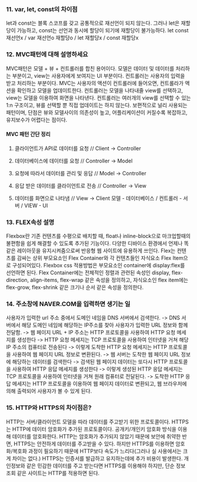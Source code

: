 ### 11. var, let, const의 차이점
let과 const는 블록 스코프를 갖고 공통적으로 재선언이 되지 않는다. 그러나 let은 재할당이 가능하고, const는 선언과 동시에 할당이 되기에 재할당이 불가능하다.
let const 재선언x / var 재선언o 재할당o / let 재할당x / const 재할당x

### 12. MVC패턴에 대해 설명하세요
MVC패턴은 모델 + 뷰 + 컨트롤러를 합친 용어이다. 모델은 데이터 및 데이터를 처리하는 부분이고, view는 사용자에게 보여지는 UI 부분이다. 컨트롤러는 사용자의 입력을 받고 처리하는 부분이다. MVC는 사용자의 액션이 컨트롤러에 들어오면, 컨트롤라가 액션을 확인하고 모델을 업데이트한다. 컨트롤러는 모델을 나타내줄 view를 선택하고, view는 모델을 이용하여 화면을 나타낸다. 컨트롤러는 여러개의 view를 선택할 수 있는 1:n 구조이고, 뷰를 선택할 뿐 직접 업데이트는 하지 않는다. 보편적으로 널리 사용되는 패턴이며, 단점은 뷰와 모델사이의 의존성이 높고, 어플리케이션이 커질수록 복잡하고, 유지보수가 어렵다는 점이다.

#### MVC 패턴 간단 정리
  1. 클라이언트가 API로 데이터를 요청 // Client → Controller

  2. 데이터베이스에 데이터를 요청 // Controller → Model

  3. 요청에 따라서 데이터를 관리 및 응답 // Model → Controller

  4. 응답 받은 데이터를 클라이언트로 전송 // Controller → View

  5. 데이터를 화면으로 나타냄 // View → Client
  모델 - 데이터베이스 / 컨트롤러 - 서버 / VIEW - UI

### 13. FLEX속성 설명
Flexbox란 기존 컨텐츠를 수평으로 배치할 때, float나 inline-block으로 마크업할때의 불편함을 쉽게 해결할 수 있도록 추가된 기능이다. 다양한 디바이스 환경에서 언제나 똑같은 레이아웃을 유지시켜줌으로써 반응형 웹 사이트에 유용하게 쓰인다. Flex는 컨텐츠를 감싸는 상위 부모요소인 Flex Container와 각 컨텐츠들인 자식요소 Flex Item으로 구성되어있다. Flexbox css 적용방법은 부모요소인 container에 display:flex를 선언하면 된다. Flex Container에는 전체적인 정렬과 관련된 속성인 display, flex-direction, align-items, flex-wrap 같은 속성을 정의하고, 자식요소인 flex item에는 flex-grow, flex-shrink 같은 크기나 순서 같은 속성을 정의한다.

### 14. 주소창에 NAVER.COM을 입력하면 생기는 일 
사용자가 입력한 url 주소 중에서 도메인 네임을 DNS 서버에서 검색한다. -> DNS 서버에서 해당 도메인 네임에 해당하는 IP주소를 찾아 사용자가 입력한 URL 정보와 함께 전달함. -> 웹 페이지 URL + IP 주소는 HTTP 프로토콜을 사용하여 HTTP 요청 메세지를 생성한다 -> HTTP 요청 메세지는 TCP 프로토콜을 사용하여 인터넷을 거쳐 해당 IP 주소의 컴퓨터로 전송된다 -> 이렇게 도착한 HTTP 요청 메세지는 HTTP 프로토콜을 사용하여 웹 페이지 URL 정보로 변환된다. -> 웹 서버는 도착한 웹 페이지 URL 정보에 해당하는 데이터를 검색한다 -> 검색된 웹 페이지 데이터는 또다시 HTTP 프로토콜을 사용하여 HTTP 응답 메세지를 생성한다 -> 이렇게 생성된 HTTP 응답 메세지는 TCP 프로토콜을 사용하여 인터넷을 거쳐 원래 컴퓨터로 전달된다. -> 도착한 HTTP 응답 메세지는 HTTP 프로토콜을 이용하여 웹 페이지 데이터로 변환되고, 웹 브라우저에 의해 출력되어 사용자가 볼 수 있게 된다. 

### 15. HTTP와 HTTPS의 차이점은?

HTTP는 서버/클라이언트 모델을 따라 데이터를 주고받기 위한 프로토콜이다. HTTPS는 HTTP에 데이터 암호화가 추가된 프로토콜이다. 공개키/개인키 암호화 방식을 이용해 데이터를 암호화한다. HTTP는 암호화가 추가되지 않았기 때문에 보안에 취약한 반면, HTTPS는 안전하게 데이터를 주고받을 수 있다. 하지만 HTTPS를 이용하면 암호화/복호화 과정이 필요하기 때문에 HTTP보다 속도가 느리다(그러나 실 사용에서는 크게 차이는 없다.) HTTPS는 인증서를 발급하고 유지하는데에 추가 비용이 발생한다. 개인정보와 같은 민감한 데이터를 주고 받는다면 HTTPS를 이용해야 하지만, 단순 정보 조회 같은 사이트는 HTTP를 적용하면 된다.
